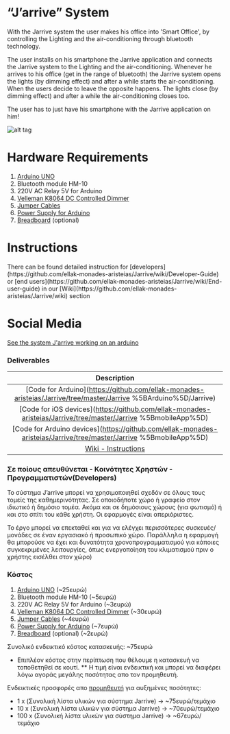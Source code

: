<h1>“J’arrive” System</h1>

With the Jarrive system the user makes his office into 'Smart Office', by controlling the Lighting and the air-conditioning through bluetooth technology.

The user installs on his smartphone the Jarrive application and connects the Jarrive system to the Lighting and the air-conditioning. Whenever he arrives to his office (get in the range of bluetooth) the Jarrive system opens the lights (by dimming effect) and after a while starts the air-conditioning. When the users decide to leave the opposite happens. The lights close (by dimming effect) and after a while the air-conditioning closes too.

The user has to just have his smartphone with the Jarrive application on him!

![alt tag](https://github.com/ellak-monades-aristeias/Jarrive/blob/master/JarriveSystem.png)

<h1>Hardware Requirements</h1>

1. [Arduino UNO](http://www.devobox.com/index.php?id_product=1&controller=product&id_lang=1)
2. Bluetooth module HM-10
3. 220V AC Relay 5V for Arduino
4. [Velleman K8064 DC Controlled Dimmer](http://www.velleman.eu/downloads/0/illustrated/illustrated_assembly_manual_k8064.pdf)
5. [Jumper Cables](http://www.devobox.com/index.php?id_product=4&controller=product&id_lang=1)
6. [Power Supply for Arduino](http://www.devobox.com/index.php?id_product=7&controller=product&id_lang=1)
7. [Breadboard](http://www.devobox.com/index.php?id_product=17&controller=product&id_lang=1) (optional)

<h1>Instructions</h1>
There can be found detailed instruction for [developers](https://github.com/ellak-monades-aristeias/Jarrive/wiki/Developer-Guide) or [end users](https://github.com/ellak-monades-aristeias/Jarrive/wiki/End-user-guide) in our [Wiki](https://github.com/ellak-monades-aristeias/Jarrive/wiki) section

<h1>Social Media</h1>

[See the system J'arrive working on an arduino](https://youtu.be/F1wHzmf45iw)

<h3>Deliverables</h3>

| Description  |
| :-------------: |
| [Code for Arduino](https://github.com/ellak-monades-aristeias/Jarrive/tree/master/Jarrive %5BArduino%5D/Jarrive) |
| [Code for iOS devices](https://github.com/ellak-monades-aristeias/Jarrive/tree/master/Jarrive %5BmobileApp%5D) |
| [Code for Arduino devices](https://github.com/ellak-monades-aristeias/Jarrive/tree/master/Jarrive %5BmobileApp%5D) |
| [Wiki - Instructions](https://github.com/ellak-monades-aristeias/Jarrive/wiki) |


<h3>Σε ποίους απευθύνεται - Κοινότητες Χρηστών - Προγραμματιστών(Developers)</h3>

Το σύστημα J’arrive μπορεί να χρησιμοποιηθεί σχεδόν σε όλους τους τομείς της καθημερινότητας. Σε οποιοδήποτε χώρο ή γραφείο στον ιδιωτικό ή δημόσιο τομέα. Ακόμα και σε δημόσιους χώρους (για φωτισμό) ή και στο σπίτι του κάθε χρήστη. Οι εφαρμογές είναι απεριόριστες.

Το έργο μπορεί να επεκταθεί και για να ελέγχει περισσότερες συσκευές/μονάδες σε έναν εργασιακό ή προσωπικό χώρο. Παράλληλα η εφαρμογή θα μπορούσε να έχει και δυνατότητα χρονοπρογραμματισμού για κάποιες συγκεκριμένες λειτουργίες, όπως ενεργοποίηση του κλιματισμού πριν ο χρήστης εισέλθει στον χώρο)

<h3>Κόστος</h3>

1. [Arduino UNO](http://www.devobox.com/index.php?id_product=1&controller=product&id_lang=2) (~25ευρώ)
2. Bluetooth module HM-10 (~5ευρώ)
3. 220V AC Relay 5V for Arduino (~3ευρώ)
4. [Velleman K8064 DC Controlled Dimmer](http://www.velleman.eu/downloads/0/illustrated/illustrated_assembly_manual_k8064.pdf) (~30ευρώ)
5. [Jumper Cables](http://www.devobox.com/index.php?id_product=4&controller=product&id_lang=2) (~4ευρώ)
6. [Power Supply for Arduino](http://www.devobox.com/index.php?id_product=7&controller=product&id_lang=2) (~7ευρώ)
7. [Breadboard](http://www.devobox.com/index.php?id_product=17&controller=product&id_lang=2) (optional) (~2ευρώ)

Συνολικό ενδεικτικό κόστος κατασκευής: ~75ευρώ

* Επιπλέον κόστος στην περίπτωση που θέλουμε η κατασκευή να τοποθετηθεί σε κουτί.
** Η τιμή είναι ενδεικτική και μπορεί να διαφέρει λόγω αγοράς μεγάλης ποσότητας απο τον προμηθευτή.

Ενδεικτικές προσφορές απο [προμηθευτή](www.devobox.com) για αυξημένες ποσότητες:
- 1 x (Συνολική λίστα υλικών για σύστημα Jarrive) -> ~75ευρώ/τεμάχιο
- 10 x (Συνολική λίστα υλικών για σύστημα Jarrive) -> ~70ευρώ/τεμάχιο
- 100 x (Συνολική λίστα υλικών για σύστημα Jarrive) -> ~67ευρώ/τεμάχιο

